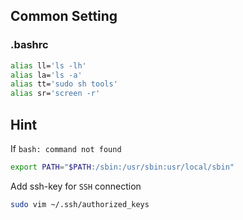 ## Common Setting
### .bashrc
```bash
alias ll='ls -lh'
alias la='ls -a'
alias tt='sudo sh tools'
alias sr='screen -r'
```

## Hint
If `bash: command not found`
```bash
export PATH="$PATH:/sbin:/usr/sbin:usr/local/sbin"
```

Add ssh-key for `SSH` connection
```bash
sudo vim ~/.ssh/authorized_keys
```
